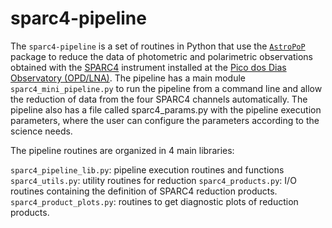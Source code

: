 # sparc4-pipeline

The `sparc4-pipeline` is a set of routines in Python that use the [`AstroPoP`](https://github.com/juliotux/astropop) package to reduce the data of photometric and polarimetric observations obtained with the [SPARC4](https://ui.adsabs.harvard.edu/abs/2012AIPC.1429..252R/abstract) instrument installed at the [Pico dos Dias Observatory (OPD/LNA)](https://www.gov.br/lna/pt-br/composicao-1/coast/obs/opd). The pipeline has a main module `sparc4_mini_pipeline.py` to run the pipeline from a command line and allow the reduction of data from the four SPARC4 channels automatically. The pipeline also has a file called sparc4_params.py with the pipeline execution parameters, where the user can configure the parameters according to the science needs.

The pipeline routines are organized in 4 main libraries:

`sparc4_pipeline_lib.py`: pipeline execution routines and functions
`sparc4_utils.py`: utility routines for reduction
`sparc4_products.py`: I/O routines containing the definition of SPARC4 reduction products.
`sparc4_product_plots.py`: routines to get diagnostic plots of reduction products.
